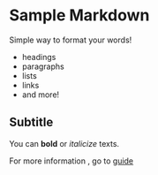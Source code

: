 # Sample Markdown

Simple way to format your words!

* headings
* paragraphs
* lists
* links
* and more!

## Subtitle

You can **bold** or *italicize* texts.

For more information , go to [guide](https://docs.github.com/en/get-started/writing-on-github/getting-started-with-writing-and-formatting-on-github/basic-writing-and-formatting-syntax)